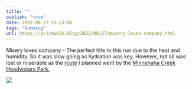 ```yaml
---
title: ""
publish: "true"
date: 2022-08-27 21:23:06
tags: "Running"
url: https://ericmwalk.blog/2022/08/27/misery-loves-company.html
---
```


Misery loves company - The perfect title to this run due to the heat and humidity. So it was slow going as hydration was key.  However, not all was lost or miserable as the [route](http://www.strava.com/activities/7711557707) I planned went by the [Minnehaha Creek Headwaters Park.](https://maps.apple.com/?address=16501%20Gray's%20Bay%20Blvd,%20Wayzata,%20MN%20%2055391,%20United%20States&auid=1929149110695579835&ll=44.953252,-93.487488&lsp=9902&q=Minnehaha%20Creek%20Headwaters%20Park&_ext=CjIKBQgEEOIBCgQIBRADCgQIBhASCgQIChABCgQIUhAHCgQIVRAOCgQIWRABCgUIpAEQARIkKatI4Gr4eUZAMaQ2cXI/X1fAOWjEcYUcekZAQe7oJAAkX1fA&t=m)

![](https://ericmwalk.blog/uploads/2022/a52eef0658.jpg)